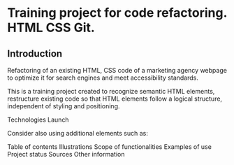 # Training project for code refactoring. HTML CSS Git.

## Introduction
Refactoring of an existing HTML, CSS code of a marketing agency webpage to optimize it for search engines and meet accessibility standards. 

This is a training project created to recognize semantic HTML elements, restructure existing code so that HTML elements follow a logical structure, independent of styling and positioning.  



Technologies
Launch

Consider also using additional elements such as: 

Table of contents
Illustrations
Scope of functionalities 
Examples of use
Project status 
Sources
Other information